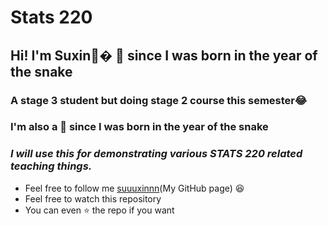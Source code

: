 # Stats 220 

## Hi! I'm Suxin👧� 🐍 since I was born in the year of the snake
### A stage 3 student but doing stage 2 course this semester😂
### I'm also a 🐍 since I was born in the year of the snake

### *I will use this for demonstrating various STATS 220 related teaching things.*

- Feel free to follow me [suuuxinnn](https://suuuxinnn.github.io/stats220/)(My GitHub page) 😆
- Feel free to watch this repository
- You can even ⭐ the repo if you want 


